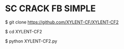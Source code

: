 # SC CRACK FB SIMPLE 

$ git clone https://github.com/XYLENT-CF/XYLENT-CF2

$ cd XYLENT-CF2

$ python XYLENT-CF2.py
